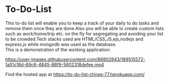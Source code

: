 # To-Do-List
This to-do list will enable you to keep a track of your daily to do tasks and remove them once they are done.Also you will be able to create custom lists such as work/home/trip etc. on the fly for segregating and avoiding your list to be crowded.Tech stacks used are HTML/CSS,JS,ejs,nodejs and express.js while mongodb was used as the database.<br />
This is a demonstration of the working application:<br />


https://user-images.githubusercontent.com/86802843/189515572-1a51c18d-69c6-4845-88f9-5602318defee.mp4


Find the hosted app at https://to-do-list-chirag-77.herokuapp.com/
